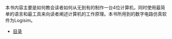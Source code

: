 本书内容主要是如何教会读者如何从无到有的制作一台4位计算机，同时使用最简单的语言和最工具来向读者阐述计算机的工作原理。本书所用到的数字电路仿真软件为Logisim。

* [目录](SUMMARY.md)